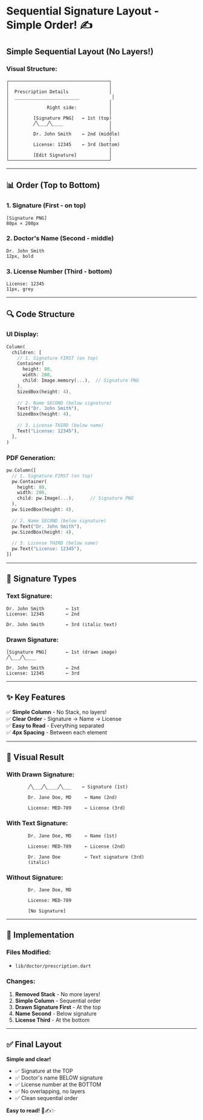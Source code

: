 # Sequential Signature Layout - Simple Order! ✍️

## Simple Sequential Layout (No Layers!)

### **Visual Structure:**

```
┌─────────────────────────────────────┐
│                                     │
│  Prescription Details               │
│  ________________________            │
│                                     │
│              Right side:            │
│                                     │
│         [Signature PNG]   ← 1st (top)
│         ╱╲___╱╲____                 │
│                                     │
│         Dr. John Smith    ← 2nd (middle)
│                                     │
│         License: 12345    ← 3rd (bottom)
│                                     │
│         [Edit Signature]            │
└─────────────────────────────────────┘
```

---

## 📊 Order (Top to Bottom)

### **1. Signature** (First - on top)
```
[Signature PNG]
80px × 200px
```

### **2. Doctor's Name** (Second - middle)
```
Dr. John Smith
12px, bold
```

### **3. License Number** (Third - bottom)
```
License: 12345
11px, grey
```

---

## 🔍 Code Structure

### **UI Display:**
```dart
Column(
  children: [
    // 1. Signature FIRST (on top)
    Container(
      height: 80,
      width: 200,
      child: Image.memory(...),  // Signature PNG
    ),
    SizedBox(height: 4),
    
    // 2. Name SECOND (below signature)
    Text("Dr. John Smith"),
    SizedBox(height: 4),
    
    // 3. License THIRD (below name)
    Text("License: 12345"),
  ],
)
```

### **PDF Generation:**
```dart
pw.Column([
  // 1. Signature FIRST (on top)
  pw.Container(
    height: 80,
    width: 200,
    child: pw.Image(...),      // Signature PNG
  ),
  pw.SizedBox(height: 4),
  
  // 2. Name SECOND (below signature)
  pw.Text("Dr. John Smith"),
  pw.SizedBox(height: 4),
  
  // 3. License THIRD (below name)
  pw.Text("License: 12345"),
])
```

---

## 🎯 Signature Types

### **Text Signature:**
```
Dr. John Smith        ← 1st
License: 12345        ← 2nd

Dr. John Smith        ← 3rd (italic text)
```

### **Drawn Signature:**
```
[Signature PNG]       ← 1st (drawn image)
╱╲___╱╲____

Dr. John Smith        ← 2nd
License: 12345        ← 3rd
```

---

## ✨ Key Features

✅ **Simple Column** - No Stack, no layers!  
✅ **Clear Order** - Signature → Name → License  
✅ **Easy to Read** - Everything separated  
✅ **4px Spacing** - Between each element  

---

## 📐 Visual Result

### **With Drawn Signature:**
```
        ╱╲___╱╲____╱╲___    ← Signature (1st)
        
        Dr. Jane Doe, MD     ← Name (2nd)
        
        License: MED-789     ← License (3rd)
```

### **With Text Signature:**
```
        Dr. Jane Doe, MD     ← Name (1st)
        
        License: MED-789     ← License (2nd)
        
        Dr. Jane Doe         ← Text signature (3rd)
        (italic)
```

### **Without Signature:**
```
        Dr. Jane Doe, MD
        
        License: MED-789
        
        [No Signature]
```

---

## 🔧 Implementation

### **Files Modified:**
- `lib/doctor/prescription.dart`

### **Changes:**
1. **Removed Stack** - No more layers!
2. **Simple Column** - Sequential order
3. **Drawn Signature First** - At the top
4. **Name Second** - Below signature
5. **License Third** - At the bottom

---

## ✅ Final Layout

**Simple and clear!**
- ✅ Signature at the TOP
- ✅ Doctor's name BELOW signature
- ✅ License number at the BOTTOM
- ✅ No overlapping, no layers
- ✅ Clean sequential order

**Easy to read!** 🏥✍️✨
